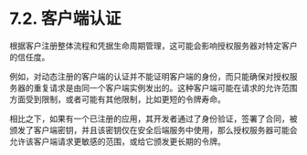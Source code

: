# 7.2. 客户端认证

根据客户注册整体流程和凭据生命周期管理，这可能会影响授权服务器对特定客户的信任度。

例如，对动态注册的客户端的认证并不能证明客户端的身份，而只能确保对授权服务器的重复请求是由同一个客户端实例发出的。这种客户端可能在请求的允许范围方面受到限制，或者可能有其他限制，比如更短的令牌寿命。

相比之下，如果有一个已注册的应用，其开发者通过了身份验证，签署了合同，被颁发了客户端密钥，并且该密钥仅在安全后端服务中使用，那么授权服务器可能会允许该客户端请求更敏感的范围，或给它颁发更长期的令牌。
